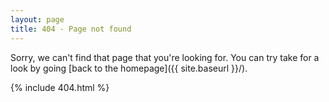 ```yaml
---
layout: page
title: 404 - Page not found
---
```


<script>
    var url = window.location.href;
    
    var isTagSubdirectory = url.search("http://hendrixjoseph.github.io/tags");
    
    if (isTagSubdirectory > -1) {
      window.location.replace("http://hendrixjoseph.github.io/tags/404.html");
    }
</script>

Sorry, we can't find that page that you're looking for. You can try take for a look by going [back to the homepage]({{ site.baseurl }}/).

{% include 404.html %}
